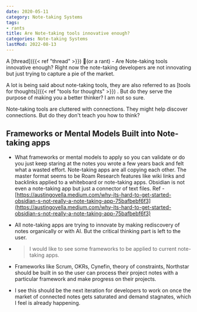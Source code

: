 ```yaml
---
date: 2020-05-11
category: Note-taking Systems
tags:
- rants
title: Are Note-taking tools innovative enough?
categories: Note-taking Systems
lastMod: 2022-08-13
---
```

A [thread]({{< ref "thread" >}}) 🧵(or a rant) - Are Note-taking tools innovative enough? Right now the note-taking developers are not innovating but just trying to capture a pie of the market.

A lot is being said about note-taking tools, they are also referred to as [tools for thoughts]({{< ref "tools for thoughts" >}}) . But do they serve the purpose of making you a better thinker? I am not so sure.

Note-taking tools are cluttered with connections. They might help discover connections. But do they don't teach you how to think?

## Frameworks or Mental Models Built into Note-taking apps

  + What frameworks or mental models to apply so you can validate or do you just keep staring at the notes you wrote a few years back and felt what a wasted effort.
Note-taking apps are all copying each other. The master format seems to be Roam Research features like wiki links and backlinks applied to a whiteboard or note-taking apps. Obsidian is not even a note-taking app but just a connector of text files. Ref - [https://austingovella.medium.com/why-its-hard-to-get-started-obsidian-s-not-really-a-note-taking-app-75bafbebf6f3](https://austingovella.medium.com/why-its-hard-to-get-started-obsidian-s-not-really-a-note-taking-app-75bafbebf6f3)

  + All note-taking apps are trying to innovate by making rediscovery of notes organically or with AI. But the critical thinking part is left to the user.

  + > I would like to see some frameworks to be applied to current note-taking apps.

  + Frameworks like Scrum, OKRs, Cynefin, theory of constraints, Northstar should be built in so the user can process their project notes with a particular framework and make progress on their projects.

  + I see this should be the next iteration for developers to work on once the market of connected notes gets saturated and demand stagnates, which I feel is already happening.

